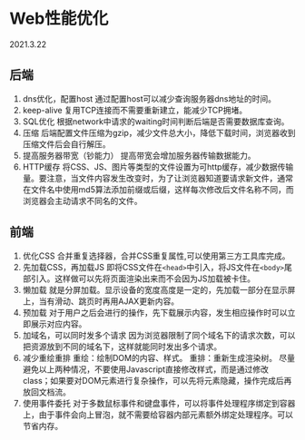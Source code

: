 # Web性能优化

2021.3.22

## 后端

1. dns优化，配置host
   通过配置host可以减少查询服务器dns地址的时间。
2. keep-alive
   复用TCP连接而不需要重新建立，能减少TCP拥堵。
3. SQL优化
   根据network中请求的waiting时间判断后端是否需要数据库查询。
4. 压缩
   后端配置文件压缩为gzip，减少文件总大小，降低下载时间，浏览器收到压缩文件后会自行解压。
5. 提高服务器带宽（钞能力）
   提高带宽会增加服务器传输数据能力。
6. HTTP缓存
   将CSS、JS、图片等类型的文件设置为可http缓存，减少数据传输量。要注意，当文件内容发生改变时，为了让浏览器知道要请求新文件，通常在文件名中使用md5算法添加前缀或后缀，这样每次修改后文件名称不同，而浏览器会主动请求不同名的文件。
  
## 前端

1. 优化CSS
   合并重复选择器，合并CSS重复属性,可以使用第三方工具库完成。
2. 先加载CSS，再加载JS
   即将CSS文件在`<head>`中引入，将JS文件在`<body>`尾部引入。这样做可以先将页面渲染出来而不会因为JS加载被卡住。
3. 懒加载
   就是分屏加载。显示设备的宽度高度是一定的，先加载一部分在显示屏上，当有滑动、跳页时再用AJAX更新内容。
4. 预加载
   对于用户之后会进行的操作，先下载展示内容，发生相应操作时可以立即展示对应内容。
5. 加域名，可以同时发多个请求
   因为浏览器限制了同个域名下的请求次数，可以把资源放到不同的域名下，这样就能同时发出多个请求。
6. 减少重绘重排
   重绘：绘制DOM的内容、样式。
   重排：重新生成渲染树。
   尽量避免以上两种情况，不要使用Javascript直接修改样式，而是通过修改class；如果要对DOM元素进行复杂操作，可以先将元素隐藏，操作完成后再放回文档流。
7. 使用事件委托
   对于多数鼠标事件和键盘事件，可以将事件处理程序绑定到容器上，由于事件会向上冒泡，就不需要给容器内部元素额外绑定处理程序。可以节省内存。

